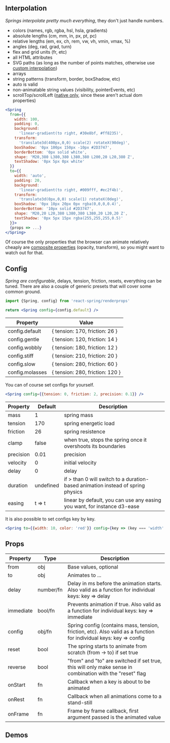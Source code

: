 ## Interpolation

_Springs interpolate pretty much everything_, they don't just handle numbers.

- colors (names, rgb, rgba, hsl, hsla, gradients)
- absolute lengths (cm, mm, in, px, pt, pc)
- relative lengths (em, ex, ch, rem, vw, vh, vmin, vmax, %)
- angles (deg, rad, grad, turn)
- flex and grid units (fr, etc)
- all HTML attributes
- SVG paths (as long as the number of points matches, otherwise use [custom interpolation](https://codesandbox.io/embed/lwpkp46om))
- arrays
- string patterns (transform, border, boxShadow, etc)
- auto is valid
- non-animatable string values (visibility, pointerEvents, etc)
- scrollTop/scrollLeft ([native only](/docs/props/performance), since these aren't actual dom properties)

```jsx
<Spring
  from={{
    width: 100,
    padding: 0,
    background:
      'linear-gradient(to right, #30e8bf, #ff8235)',
    transform:
      'translate3d(400px,0,0) scale(2) rotateX(90deg)',
    boxShadow: '0px 100px 150px -10px #2D3747',
    borderBottom: '0px solid white',
    shape: 'M20,380 L380,380 L380,380 L200,20 L20,380 Z',
    textShadow: '0px 5px 0px white'
  }}
  to={{
    width: 'auto',
    padding: 20,
    background:
      'linear-gradient(to right, #009fff, #ec2f4b)',
    transform:
      'translate3d(0px,0,0) scale(1) rotateX(0deg)',
    boxShadow: '0px 10px 20px 0px rgba(0,0,0,0.4)',
    borderBottom: '10px solid #2D3747',
    shape: 'M20,20 L20,380 L380,380 L380,20 L20,20 Z',
    textShadow: '0px 5px 15px rgba(255,255,255,0.5)'
  }}>
  {props => ...}
</Spring>
```

Of course the only properties that the browser can animate relatively cheaply are [composite properties](https://www.html5rocks.com/en/tutorials/speed/high-performance-animations/) (opacity, transform), so you might want to watch out for that.

## Config

_Spring are configurable_, delays, tension, friction, resets, everything can be tuned. There are also a couple of generic presets that will cover some common ground.

```jsx
import {Spring, config} from 'react-spring/renderprops'

return <Spring config={config.default} />
```

| Property        | Value                           |
| --------------- | ------------------------------- |
| config.default  | { tension: 170, friction: 26 }  |
| config.gentle   | { tension: 120, friction: 14 }  |
| config.wobbly   | { tension: 180, friction: 12 }  |
| config.stiff    | { tension: 210, friction: 20 }  |
| config.slow     | { tension: 280, friction: 60 }  |
| config.molasses | { tension: 280, friction: 120 } |

You can of course set configs for yourself.

```jsx
<Spring config={{tension: 0, friction: 2, precision: 0.1}} />
```

| Property  | Default   | Description                                                                     |
| --------- | --------- | ------------------------------------------------------------------------------- |
| mass      | 1         | spring mass                                                                     |
| tension   | 170       | spring energetic load                                                           |
| friction  | 26        | spring resistence                                                               |
| clamp     | false     | when true, stops the spring once it overshoots its boundaries                   |
| precision | 0.01      | precision                                                                       |
| velocity  | 0         | initial velocity                                                                |
| delay     | 0         | delay                                                                           |
| duration  | undefined | if > than 0 will switch to a duration-based animation instead of spring physics |
| easing    | t => t    | linear by default, you can use any easing you want, for instance d3-ease        |

It is also possible to set configs key by key.

```jsx
<Spring to={{width: 10, color: 'red'}} config={key => (key === 'width' ? config.slow : config.wobbly)} />
```

## Props

| Property  | Type      | Description                                                                                                        |
| --------- | --------- | ------------------------------------------------------------------------------------------------------------------ |
| from      | obj       | Base values, optional                                                                                              |
| to        | obj       | Animates to ...                                                                                                    |
| delay     | number/fn | Delay in ms before the animation starts. Also valid as a function for individual keys: key => delay                |
| immediate | bool/fn   | Prevents animation if true. Also valid as a function for individual keys: key => immediate                         |
| config    | obj/fn    | Spring config (contains mass, tension, friction, etc). Also valid as a function for individual keys: key => config |
| reset     | bool      | The spring starts to animate from scratch (from -> to) if set true                                                 |
| reverse   | bool      | "from" and "to" are switched if set true, this will only make sense in combination with the "reset" flag           |
| onStart   | fn        | Callback when a key is about to be animated                                                                        |
| onRest    | fn        | Callback when all animations come to a stand-still                                                                 |
| onFrame   | fn        | Frame by frame callback, first argument passed is the animated value                                               |

## Demos
